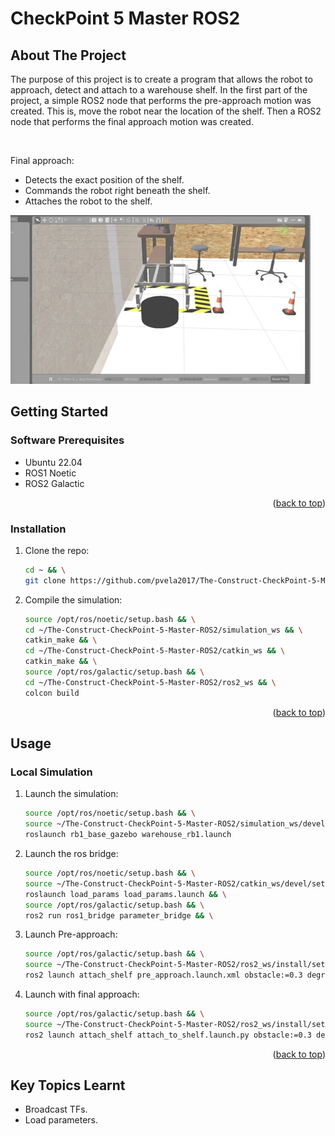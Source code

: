 # CheckPoint 5 Master ROS2

<a name="readme-top"></a>

## About The Project
The purpose of this project is to create a program that allows the robot to approach, detect and attach to a warehouse shelf.
In the first part of the project, a simple ROS2 node that performs the pre-approach motion was created. This is, move the robot near the location of the shelf. Then a ROS2 node that performs the final approach motion was created. 

</br>

Final approach:
* Detects the exact position of the shelf.
* Commands the robot right beneath the shelf.
* Attaches the robot to the shelf.

![This is an image](images/preview.gif)

<!-- GETTING STARTED -->
## Getting Started

### Software Prerequisites
* Ubuntu 22.04
* ROS1 Noetic
* ROS2 Galactic

<p align="right">(<a href="#readme-top">back to top</a>)</p>

<!-- INSTALLATION -->
### Installation
1. Clone the repo:
   ```sh
   cd ~ && \
   git clone https://github.com/pvela2017/The-Construct-CheckPoint-5-Master-ROS2
   ```
2. Compile the simulation:
   ```sh
   source /opt/ros/noetic/setup.bash && \
   cd ~/The-Construct-CheckPoint-5-Master-ROS2/simulation_ws && \
   catkin_make && \
   cd ~/The-Construct-CheckPoint-5-Master-ROS2/catkin_ws && \
   catkin_make && \
   source /opt/ros/galactic/setup.bash && \
   cd ~/The-Construct-CheckPoint-5-Master-ROS2/ros2_ws && \
   colcon build
   ```
     
<p align="right">(<a href="#readme-top">back to top</a>)</p>


<!-- USAGE -->
## Usage
### Local Simulation
1. Launch the simulation:
   ```sh
   source /opt/ros/noetic/setup.bash && \
   source ~/The-Construct-CheckPoint-5-Master-ROS2/simulation_ws/devel/setup.bash && \
   roslaunch rb1_base_gazebo warehouse_rb1.launch
   ```
2. Launch the ros bridge:
   ```sh
   source /opt/ros/noetic/setup.bash && \
   source ~/The-Construct-CheckPoint-5-Master-ROS2/catkin_ws/devel/setup.bash && \
   roslaunch load_params load_params.launch && \
   source /opt/ros/galactic/setup.bash && \
   ros2 run ros1_bridge parameter_bridge && \
   ```
3. Launch Pre-approach:
   ```sh
   source /opt/ros/galactic/setup.bash && \
   source ~/The-Construct-CheckPoint-5-Master-ROS2/ros2_ws/install/setup.bash && \
   ros2 launch attach_shelf pre_approach.launch.xml obstacle:=0.3 degrees:=-90
   ```
4. Launch with final approach:
   ```sh
   source /opt/ros/galactic/setup.bash && \
   source ~/The-Construct-CheckPoint-5-Master-ROS2/ros2_ws/install/setup.bash && \
   ros2 launch attach_shelf attach_to_shelf.launch.py obstacle:=0.3 degrees:=-90 final_approach:=true
   ```

<p align="right">(<a href="#readme-top">back to top</a>)</p>



<!-- KEYS -->
## Key Topics Learnt
* Broadcast TFs.
* Load parameters.
